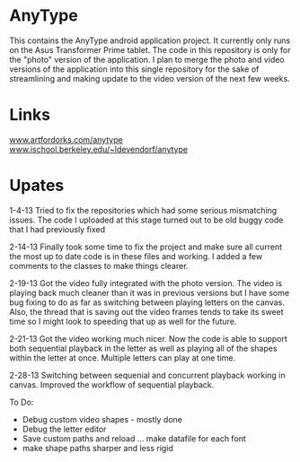 AnyType
=============

This contains the AnyType android application project. It currently only runs on the Asus Transformer Prime tablet. 
The code in this repository is only for the "photo" version of the application. I plan to merge the photo and video 
versions of the application into this single repository for the sake of streamlining and making update to the video 
version of the next few weeks. 


Links
=============
www.artfordorks.com/anytype
www.ischool.berkeley.edu/~ldevendorf/anytype


Upates
=============
1-4-13
Tried to fix the repositories which had some serious mismatching issues. The code I uploaded at this stage turned out to 
be old buggy code that I had previously fixed

2-14-13
Finally took some time to fix the project and make sure all current the most up to date code is in these files and working.
I added a few comments to the classes to make things clearer.

2-19-13
Got the video fully integrated with the photo version. The video is playing back much cleaner than it was in previous versions but I have some bug fixing to do as far as switching between playing letters on the canvas. Also, the thread that is saving out the video frames tends to take its sweet time so I might look to speeding that up as well for the future.

2-21-13
Got the video working much nicer. Now the code is able to support both sequential playback in the letter as well as playing all of the shapes within the letter at once. Multiple letters can play at one time. 

2-28-13
Switching between sequenial and concurrent playback working in canvas. Improved the workflow of sequential playback. 

To Do:
- Debug custom video shapes - mostly done
- Debug the letter editor
- Save custom paths and reload ... make datafile for each font
- make shape paths sharper and less rigid

